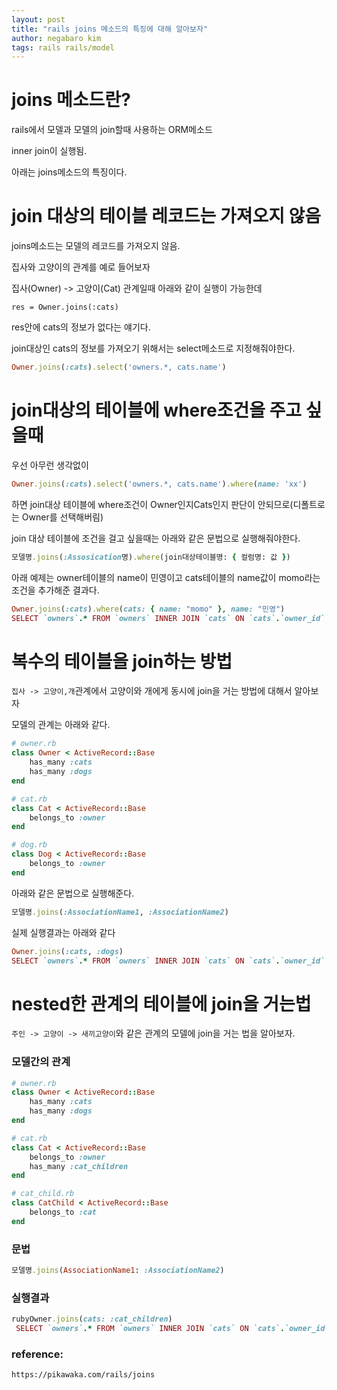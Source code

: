 ```yaml
---
layout: post
title: "rails joins 메소드의 특징에 대해 알아보자"
author: negabaro kim
tags: rails rails/model
---
```


# joins 메소드란?

rails에서 모델과 모델의 join할때 사용하는 ORM메소드

inner join이 실행됨.



아래는 joins메소드의 특징이다.


# join 대상의 테이블 레코드는 가져오지 않음

joins메소드는 모델의 레코드를 가져오지 않음.

집사와 고양이의 관계를 예로 들어보자

집사(Owner) -> 고양이(Cat) 관계일때 아래와 같이 실행이 가능한데

`res = Owner.joins(:cats)` 

res안에 cats의 정보가 없다는 얘기다.

join대상인 cats의 정보를 가져오기 위해서는 select메소드로 지정해줘야한다.

```ruby
Owner.joins(:cats).select('owners.*, cats.name')
```


# join대상의 테이블에 where조건을 주고 싶을때

우선 아무런 생각없이 

```ruby
Owner.joins(:cats).select('owners.*, cats.name').where(name: 'xx')
```
하면 join대상 테이블에 where조건이 Owner인지Cats인지 판단이 안되므로(디폴트로는 Owner를 선택해버림)

join 대상 테이블에 조건을 걸고 싶을때는 아래와 같은 문법으로 실행해줘야한다.

```ruby
모델명.joins(:Assosication명).where(join대상테이블명: { 컬럼명: 값 })
```

아래 예제는 owner테이블의 name이 민영이고 cats테이블의 name값이 momo라는 조건을 추가해준 결과다.

```ruby
Owner.joins(:cats).where(cats: { name: "momo" }, name: "민영")
SELECT `owners`.* FROM `owners` INNER JOIN `cats` ON `cats`.`owner_id` = `owners`.`id` WHERE `cats`.`name` = 'momo'
```


# 복수의 테이블을 join하는 방법

`집사 -> 고양이,개`관계에서 고양이와 개에게 동시에 join을 거는 방법에 대해서 알아보자

모델의 관계는 아래와 같다.

```ruby
# owner.rb
class Owner < ActiveRecord::Base
    has_many :cats
    has_many :dogs
end

# cat.rb
class Cat < ActiveRecord::Base
    belongs_to :owner
end

# dog.rb
class Dog < ActiveRecord::Base
    belongs_to :owner
end
```

아래와 같은 문법으로 실행해준다.

```ruby
모델명.joins(:AssociationName1, :AssociationName2)
```

실제 실행결과는 아래와 같다

```ruby
Owner.joins(:cats, :dogs)
SELECT `owners`.* FROM `owners` INNER JOIN `cats` ON `cats`.`owner_id` = `owners`.`id` INNER JOIN `dogs` ON `dogs`.`owner_id` = `owners`.`id`
```


# nested한 관계의 테이블에 join을 거는법

`주인 -> 고양이 -> 새끼고양이`와 같은 관계의 모델에 join을 거는 법을 알아보자.

### 모델간의 관계

```ruby
# owner.rb
class Owner < ActiveRecord::Base
    has_many :cats
    has_many :dogs
end

# cat.rb
class Cat < ActiveRecord::Base
    belongs_to :owner
    has_many :cat_children
end

# cat_child.rb
class CatChild < ActiveRecord::Base
    belongs_to :cat
end
```

### 문법

```ruby
모델명.joins(AssociationName1: :AssociationName2)
```

### 실행결과

```ruby
rubyOwner.joins(cats: :cat_children)
 SELECT `owners`.* FROM `owners` INNER JOIN `cats` ON `cats`.`owner_id` = `owners`.`id` INNER JOIN `cat_children` ON `cat_children`.`cat_id` = `cats`.`id`
```



### reference:

```
https://pikawaka.com/rails/joins
```

